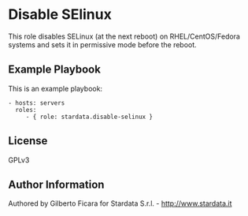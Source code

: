 Disable SElinux
===============

This role disables SELinux (at the next reboot) on RHEL/CentOS/Fedora systems and sets it in permissive mode before the reboot.

Example Playbook
-------------------------

This is an example playbook:

    - hosts: servers
      roles:
         - { role: stardata.disable-selinux }

License
-------

GPLv3

Author Information
------------------

Authored by Gilberto Ficara for Stardata S.r.l. - http://www.stardata.it
